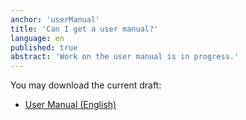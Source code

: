 ```yaml
---
anchor: 'userManual'
title: 'Can I get a user manual?'
language: en
published: true
abstract: 'Work on the user manual is in progress.'
---
```

You may download the current draft:

* <a href="/resources/Cryptomator User Manual.pdf">User Manual (English)</a>

